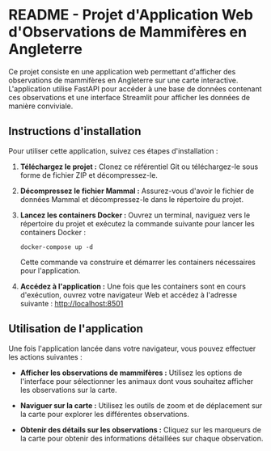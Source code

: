 
# README - Projet d'Application Web d'Observations de Mammifères en Angleterre

Ce projet consiste en une application web permettant d'afficher des observations de mammifères en Angleterre sur une carte interactive. L'application utilise FastAPI pour accéder à une base de données contenant ces observations et une interface Streamlit pour afficher les données de manière conviviale.

## Instructions d'installation

Pour utiliser cette application, suivez ces étapes d'installation :

1. **Téléchargez le projet :** Clonez ce référentiel Git ou téléchargez-le sous forme de fichier ZIP et décompressez-le.

2. **Décompressez le fichier Mammal :** Assurez-vous d'avoir le fichier de données Mammal et décompressez-le dans le répertoire du projet.

3. **Lancez les containers Docker :** Ouvrez un terminal, naviguez vers le répertoire du projet et exécutez la commande suivante pour lancer les containers Docker :

   ```
   docker-compose up -d
   ```

   Cette commande va construire et démarrer les containers nécessaires pour l'application.

4. **Accédez à l'application :** Une fois que les containers sont en cours d'exécution, ouvrez votre navigateur Web et accédez à l'adresse suivante : [http://localhost:8501](http://localhost:8501)

## Utilisation de l'application

Une fois l'application lancée dans votre navigateur, vous pouvez effectuer les actions suivantes :

- **Afficher les observations de mammifères :** Utilisez les options de l'interface pour sélectionner les animaux dont vous souhaitez afficher les observations sur la carte.

- **Naviguer sur la carte :** Utilisez les outils de zoom et de déplacement sur la carte pour explorer les différentes observations.

- **Obtenir des détails sur les observations :** Cliquez sur les marqueurs de la carte pour obtenir des informations détaillées sur chaque observation.

